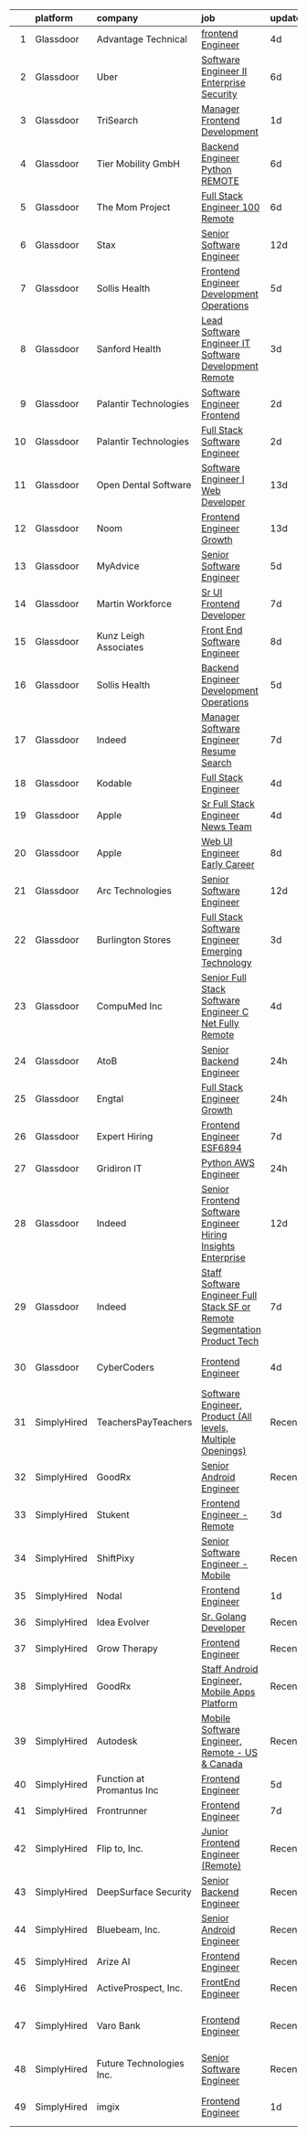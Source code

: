 

|    | platform    | company                   | job                                                                                                                                                                                                                                                                                                                                                                                                                                                                                                                                                                                                                                                                                                                                                                                                                                                                                                                                                                                                                                                                                                                                                                                                                                                                                                                                                                                        | update_time   | location                       |
|---:|:------------|:--------------------------|:-------------------------------------------------------------------------------------------------------------------------------------------------------------------------------------------------------------------------------------------------------------------------------------------------------------------------------------------------------------------------------------------------------------------------------------------------------------------------------------------------------------------------------------------------------------------------------------------------------------------------------------------------------------------------------------------------------------------------------------------------------------------------------------------------------------------------------------------------------------------------------------------------------------------------------------------------------------------------------------------------------------------------------------------------------------------------------------------------------------------------------------------------------------------------------------------------------------------------------------------------------------------------------------------------------------------------------------------------------------------------------------------|:--------------|:-------------------------------|
|  1 | Glassdoor   | Advantage Technical       | [frontend Engineer](https://www.glassdoor.com/partner/jobListing.htm?pos=130&ao=1110586&s=58&guid=000001816626dd2887f53740f6dd82af&src=GD_JOB_AD&t=SR&vt=w&ea=1&cs=1_625d5fd6&cb=1655276232334&jobListingId=1007932385403&cpc=47CFDC01B3F81FAC&jrtk=3-0-1g5j2dnaajfm5801-1g5j2dnaopkgu800-1c4608d4067b4da2--6NYlbfkN0CQRQ3eiV4YWjrRS1ho7HVQ9JO8v6Fb3eU0yDOJbdOiEguntuRlpE4-_N6DYLNj-GpVRlBnRdbEr1rylQOgmNWESmwGVUpaTgO1_xp-1jyA9Bon-7S_iNsbLapNemexPLedJXkB5WMBcDvy3fi9SJjJ6G2VwtjFqWu6YSSdLpu21jdwfpbbhronzl4dICYhctMoHDzEUzycK6Gp_8W3BDwAHPvphbi1tmDEMCvTt5tApXCFZ9OeMeFV_3_6e6akEZAV7zitOiN_gp_VNjmzfbQwyw4AFwlzFm5VvK_Dp4ovb1plTzUISpVe_6A3MnEZpg5oVhQ4NM-lYg4uIVntpidncZzSoKQ9h5hI-46EzwyalaQ3zMW5h20oukwGQ5dAL41Z7v5RPQwBrtH_3w1Wul40oyI1miXsrM3miyDXCHR4b1mruV1Ugrgo9kQ__vLfmJFgJ8lpe_k2D0KwzNzTWR0FhE8lNwhnBtzTz8G_vjk6z_KNQyphercNejq4xIqIvBClJRk6JGrtRVuMu6gpPBXWc0sG-DK5xXlXMUohnnXF_7zpUpoAg-bRgbp3EmXfB2g%3D)                                                                                                                                                                                                                                                                                                                                                                                                                                                                 | 4d            | Santa Ana, CA                  |
|  2 | Glassdoor   | Uber                      | [Software Engineer II  Enterprise Security ](https://www.glassdoor.com/partner/jobListing.htm?pos=124&ao=1110586&s=58&guid=000001816626dd2887f53740f6dd82af&src=GD_JOB_AD&t=SR&vt=w&cs=1_b6fcef6c&cb=1655276232332&jobListingId=1007927427527&cpc=D2F1DE17EE1F43B9&jrtk=3-0-1g5j2dnaajfm5801-1g5j2dnaopkgu800-4aed20779870a36c--6NYlbfkN0AVIi8UxprrPGU7QPohOxOOpynq0pcPnEidcD-eE3H2Sjj4_Pku15tMmP7NP-uADjrNFCexxcFvPXyA3pOuvH48UV_EG6VABEaVlc5SyCcwrsRqWe4B40E0cn4wNj-KOb-Pi-18VQ2sfjpHmwrHJ6UzxnU4pJ5csSeXJvtidGxiPFpmC9Or7Vh3kzzMOYkNtdYNktWF8wNpyW9LGkdfuO8Dq42Uxi7EYiwLeVOKnO3miQfm0yx-Ma4VlQTJv4KuWW1lfybrqa55o4YG1xDfrxDcPzH9yTATtaTGY9eC6LCwvCsH_BXVEZqVyi8UE_hiemf4ZGvDqDSO57aNio3X2byJ7ZbyZfOsodY2NUFft-Ea-4bbF9btC4GQrpFydqru2p5f6kZdc0c3cv7UFOMQQsL4fKx5aTinX3MF0XhkkbttGpbOd5qdFU2xGNSw0BAijBLzqQymIt4Se22KTABORbcnXuKyFoWOcFQKAZ1dgWaQ3jhUApexgztwaEZAI-F6V1aoty14UueOz-htECX7uo1fEddPUbDYYiCNu4khNImlcKcZi4gSD8K3JB4eIXoz5X81wMWuPIwjs5BXLUlkB5pNh-ZcCi2Hedka-c3oEJ8VyB_cZxbxcAnWp6wA5GFtH-cbu4FTRB068q0SU6qu-43G_OKwP2zPNyPX3BB6-rXdqu_bVZdgH_VRuYZa0Rp2wPzpDfUEDZXVmFemgqc30Hbb-H7tG85CGFPjnRirvvIuim0F0E2VGNQtfid1Y0Ea68geGsJHCQCqGTmy4UT4ORsFKwCqleXqmwBUhP2J9gtoomlmMDEv_V048ErvbjEs-hd8J-nLmeMr1Gu94z5ft8wM9qzizVSQ-2KPIiOBLGrEq9dK19_x-VQhqX1TMA9mCqebo9AvjRL_CXErRp4smAdS3QEzfbZhKpk1E-NFbFzSGbzZEqvFBT3iwQmkfUO-wzInaQs2-BGt0HqIvzuwjcvu)                           | 6d            | New York, NY                   |
|  3 | Glassdoor   | TriSearch                 | [Manager  Frontend Development](https://www.glassdoor.com/partner/jobListing.htm?pos=118&ao=1110586&s=58&guid=000001816626dd2887f53740f6dd82af&src=GD_JOB_AD&t=SR&vt=w&ea=1&cs=1_25350ab2&cb=1655276232332&jobListingId=1007936057299&cpc=44CD5376B8534B8F&jrtk=3-0-1g5j2dnaajfm5801-1g5j2dnaopkgu800-d93e7f1ffe5bffee--6NYlbfkN0DJ41dufiW9-_d3VmOZHcpuez4e0Bu4X9T9KlT8_BkKDTCpIQbqk84Vut8YIlTyJcPn37H-7VwqM5yIKkIDHQhKKOjIhPLawMAIi4aCTweRYaHBp9ZFs3irfb_cQH6dyxeBrIpsN7k2zlpOyV7e_uMFMfwobGm3R12ItfsaFW7llq9Wj-32TAEmM692mJ216T1o-EaWV8H3cQBhAMqAci0Hg_czRGbAUKuj6-6R3ORAnpfGLKMFeOVGWD89rYuvPzK76tPfIuaoW9_wk5G6WSlrKOxrj-ZPtwjO8U2pIxoUeH2lSYLGB6J_3DS80FuHL01YaNcuDkG1aU1RacWc5Igkn12wierF78C8oKjgOCxnfaR3tFKbtI1lAY9ypGfO7XEzUlpBYsbgmYdlzUWqDrBE8NRZO5tpbd7hojczydC1amziadQI4fmVBpf5jZ6Q7sE514b3Bk33YKBQkL5ucho97-F_aaSZj0O13UzyN0ffwgYFsCbwf7GHD3dKL0MXLDsDge4oKacU1Q%3D%3D)                                                                                                                                                                                                                                                                                                                                                                                                                                                                                                       | 1d            | Boston, MA                     |
|  4 | Glassdoor   | Tier Mobility GmbH        | [Backend Engineer  Python    REMOTE ](https://www.glassdoor.com/partner/jobListing.htm?pos=117&ao=1110586&s=58&guid=000001816626dd2887f53740f6dd82af&src=GD_JOB_AD&t=SR&vt=w&cs=1_532b2ae5&cb=1655276232330&jobListingId=1007925659473&cpc=8795CF9063CD573D&jrtk=3-0-1g5j2dnaajfm5801-1g5j2dnaopkgu800-65c3a6c52570333a--6NYlbfkN0B_tOCTaLK7pkSv4KMSH0_Ee1gDJXJCRwxGY1FT9VtS2Wh_1GheLFkjGLq78LwEcGNO0zeaGKSXLZNfWNCzjtOyvF6Q5aHkBrb5SHG-4v5XQwQwdpO-g3mBkMh-m-mERAJbVNbdCF6XglGDXNBxxeTvwSh4K87B6R6_bPEGdDUXoT5j5HH0s6lII6uoa-W6ErqnxDrjimGAa7IGjekH9VEmXlKVtd6I2kxdri9fLAwVu73ZuYRXLjNsXfr1nzvrc8FTz41kb_cXQuJIi6cddJzoWlTIo35oLWyg0sSEyB_3qO7CiVX8-846Q8UNAJ20Ovok1kRUl9EmOFPEYbFlefbGzasJKK9JCTgqVBEM10TusrPNsBMpiiU3cwLcOUnaN9M2OOU0AL_8BiVRWTSCFeYSl8Y21X20dA4eL03c_XebLfEk3b_mnY7gU8zakcM68VbRFSw9vS_ABdNRakj75VZzYzgwgVTQCuqBJDZGme8Azg%3D%3D)                                                                                                                                                                                                                                                                                                                                                                                                                                                                                                                                      | 6d            | Remote                         |
|  5 | Glassdoor   | The Mom Project           | [Full Stack Engineer  100  Remote ](https://www.glassdoor.com/partner/jobListing.htm?pos=129&ao=1110586&s=58&guid=000001816626dd2887f53740f6dd82af&src=GD_JOB_AD&t=SR&vt=w&cs=1_922d01de&cb=1655276232333&jobListingId=1007926574542&cpc=32EE424DE2B657EB&jrtk=3-0-1g5j2dnaajfm5801-1g5j2dnaopkgu800-0eedc47b5d8e459f--6NYlbfkN0BDp_epf89aHDQhKpPegNJQ_ldQpEFZQsM9OcONMGxWx6pU56EKHF58QjVdAUvn2gVSZ3J5OnRAfhezFfkEcXimapI_2MM5odiVORnmYH9NdH0VKIACK0uNa8YIzBsxA2PRaFBkrUk27LWFY7YlvhjKx-kcKizDm0vcZG68BGAo5pcGqWGbiFOUisRlGAL13CMXxPBoTHlOWTCqXa8scUN4emXcwl1J0Vc1xH1ko0fD005c2v71fecctZRXWD-W0kpQjR_jaLhYvsS_isNI1J6eGMuhvU1y0Zj2lU0miJ_PGOnPGO_EggqbLcltrPLOunIND_mmek4x1QIyjqmSqq3o7iBQuTEy6jWg6xrkiy9s4_ZEhsbImW98e0DRumzcmsonxT__JLj98pQcQTrOeFjKmN3wjKH6xxpVhgRzkMPiYSoJgQQzquuTDV5QgvT-ghUWdMzXUt2D8CBdPE2byZpoueGCiA4WCSp8ALFqOKtWH1f0otFHdqXZe47J-dMNjOuZp4FDa6i8_l1s3__yElbZtTpmnay0hwc7tfVXzYPuTl8WglTgLwawFLIPS3tDniQZqGaJFL4dOg%3D%3D)                                                                                                                                                                                                                                                                                                                                                                                                                                        | 6d            | Remote                         |
|  6 | Glassdoor   | Stax                      | [Senior Software Engineer](https://www.glassdoor.com/partner/jobListing.htm?pos=104&ao=1110586&s=58&guid=000001816626dd2887f53740f6dd82af&src=GD_JOB_AD&t=SR&vt=w&ea=1&cs=1_98ebed6a&cb=1655276232328&jobListingId=1007913595331&cpc=3F31A6B851F28AB5&jrtk=3-0-1g5j2dnaajfm5801-1g5j2dnaopkgu800-fdff5e42545d7dec--6NYlbfkN0ALcuIyRlzerC78lWIaw8kUTRQHvNlW6IuMHNZWRyhpwa5m8O2bMep8hV6AUE2uXVmtZTVH7wKCTvgMM1o4Q56HSR4EyhpVJe4mnibl7hTiH-Xlxd_UDx9ZnvcUclLLPMZAVg9IMWMNmSjaRn-2FBtf4HyLD80fEpkITStqMHmqTVxWdgqK35aP1maMe6Plmvk7oXwmAU4h_xfmHAgk0UzA7U2fFWwEgovdCUyZLVDsIKBaDsctuiLn8aYkoIBl_pcn46B_NYhC-pGTMwMGPYjrukmmKv7-PoCH_J0SFELfvRLH2LHObdnLVVHRR_tTsNv1Wlt5re__LJUNgqy_ccEZU0AXixZ4nEesmcPAxfT43WmCEmiCdYhmGfhvJwVu0ta43lT9CnMVdz1v08n894owcE92sUQDGdu_Y9QT16e_r-x2OJN9cJxEbSSEIB4y1NCRWUTnjQ_X-Ro2nCrJS8ggg8kL_rQQWY9waZueWJiedw%3D%3D)                                                                                                                                                                                                                                                                                                                                                                                                                                                                                                                                            | 12d           | Remote                         |
|  7 | Glassdoor   | Sollis Health             | [Frontend Engineer   Development   Operations](https://www.glassdoor.com/partner/jobListing.htm?pos=102&ao=1110586&s=58&guid=000001816626dd2887f53740f6dd82af&src=GD_JOB_AD&t=SR&vt=w&ea=1&cs=1_ad6039f8&cb=1655276232328&jobListingId=1007929709162&cpc=751E07EB93E4E93C&jrtk=3-0-1g5j2dnaajfm5801-1g5j2dnaopkgu800-612657cf7cfc80ec--6NYlbfkN0AskZT7SB6kLzP2TNIiysP2VthSGSlW3Ss6H3zkxWAVpFEOZOG6ZkM7mIbwqoBkcUkCkWuuS8xTNGIjTgZ7A2lDVq3zkkY6hCiX5k3JsgTXzY3w-ebWtGemUuz2PLg0laOo5h-Yz7qvIT6Bi0iVQCUwXdh9RrD588-r0_cpCNtBR2Sk3YP_5xajTo7jM0xbCVND7PAieYm62m5FVE1vuQSq_d5QBb902ViyzZGru-adEbvncN5mhv0fBQlickBt1C276f8ROlrO_uPriaLEEw7BE4JSVAHrUvC2i9EG6fiR_Fj_3giS9s1r_rnidtg0sxFCEbdIgWcvuQIozsYzdE7glpZ40ZpLGNpgHHJOrakWTSubMaRe3HShmfvBDejeJU3tbGQqyX0kWmjQJ7BylMKoSfWL1aoHY-OgLvP_sf6JF3xby9B6KiOhpdD_981a2m_hE-EC13xCKU-ms8mwen1i)                                                                                                                                                                                                                                                                                                                                                                                                                                                                                                                                                    | 5d            | New York, NY                   |
|  8 | Glassdoor   | Sanford Health            | [Lead Software Engineer   IT Software Development   Remote](https://www.glassdoor.com/partner/jobListing.htm?pos=127&ao=1110586&s=58&guid=000001816626dd2887f53740f6dd82af&src=GD_JOB_AD&t=SR&vt=w&ea=1&cs=1_b7912b72&cb=1655276232333&jobListingId=1007933296932&cpc=451933188B21919D&jrtk=3-0-1g5j2dnaajfm5801-1g5j2dnaopkgu800-0e5a670bd8c913a6--6NYlbfkN0D90wLfmq4miTnYHomKJYmC8TDCq8x_t-t8ZMLS-lqg8oomnoswXtCS2I_XTZ0BoIdqR26hy4IGgrO4Pbjc-qXCEh5M7r3CMxXO6YxgRrKspATzq3JyTdR64-Nqpx_EG3AZe2gJuPCSk3qbAq_mPecxaMGiRtEWfybzDrNOpnrxvqjqRok2VQ8vW6EVsudsY_R1zUZHM0FoPijKYU8G6Dg0ZIoPdclsdfU_htAniNZ_5XUbeCL9oi9umWtpDMmHMlT4vBny9JWc6Gly1VcjS6-yMsxbOX_tQmTtX14KF1PsWqRUdSdwXirwlIgGFGqy5DooYimZ6r7u7CKEUDdZb4cXftEQ44A8Fm3vBclfAim_QGkoRoRFNLb7cLU3aKhrQnrSckpgwTRzHxw3FU6nxTHE9f2CRltjjSlcSfpwNcGstV7qYEjPtoxnUr3nU9pTyjHWfkjyKOi4EaPVvPU_1WntlquLhHQRlegcHufTvuWjjdDwEZ6Q809wNZskYMjbOFM1r21Aculcgb3JHosSkRNJbaLm7WZt3veArPiv5I4iWg%3D%3D)                                                                                                                                                                                                                                                                                                                                                                                                                                           | 3d            | Sioux Falls, SD                |
|  9 | Glassdoor   | Palantir Technologies     | [Software Engineer  Frontend](https://www.glassdoor.com/partner/jobListing.htm?pos=113&ao=1110586&s=58&guid=000001816626dd2887f53740f6dd82af&src=GD_JOB_AD&t=SR&vt=w&cs=1_c9bf4c23&cb=1655276232329&jobListingId=1007934686973&cpc=7F6F94E2229B3AB5&jrtk=3-0-1g5j2dnaajfm5801-1g5j2dnaopkgu800-de0f4e71f8f0f1b2--6NYlbfkN0Brd2bbJv--kwJLf5E6dthOUocw0FyT9949Kzz66cUevmgVuLUFWYj_raqBL5h1rfajm9e5xrQ56A0sid-wM986QpRNZkHD-hxYoVcAEQlKvrtSZ_kQMZvHt-wKPKif39Pv4dTtUf1LFOyXahUylGTsZGZ-VU-IjGd7OrSf07M2Gxi4q2tOg3YS619mhjMnKSdfaeqTAPAj2IMHzoqH3SuwfDU_RjdpcZr1bzVcWHJBD3emjFUuGdYzQINR9VduY9IN3FPI-19T888qAHfSHaumot_5e_q_hpzbiMmq7fXROt8_XpT0N7HuQo2UOpH9cWXyseGGFEdrO_s0Hj2VUbi6P4_LTPQ8Y-iCriX_FBU5fbnULDzrbKV2Fr2VQHgt_c_IyA-FbB9WuK5IDnQh1w1pwgEOc71yZOKSG6iieJmKKN_2nEsjhkq2)                                                                                                                                                                                                                                                                                                                                                                                                                                                                                                                                                                                                          | 2d            | Washington, DC                 |
| 10 | Glassdoor   | Palantir Technologies     | [Full Stack Software Engineer](https://www.glassdoor.com/partner/jobListing.htm?pos=119&ao=1110586&s=58&guid=000001816626dd2887f53740f6dd82af&src=GD_JOB_AD&t=SR&vt=w&cs=1_35a045e8&cb=1655276232331&jobListingId=1007934686971&cpc=56C4EA4A1A191A49&jrtk=3-0-1g5j2dnaajfm5801-1g5j2dnaopkgu800-c92b50510cb73bc3--6NYlbfkN0Brd2bbJv--kwJLf5E6dthOUocw0FyT9949Kzz66cUevmgVuLUFWYj_raqBL5h1rfajm9e5xrQ56DQZ_AT1Tz78CNtSVOoWZRHBP-krDVwd0UlGMaYT_G9C8gI8aAUMTR_yIODe6GIH3yinBpE6YGuVliMrjCAdmA6GREIxsv_0WA9M4g67vJsGAqs-aqdo0WERTYnQfw1Twm1anoWZotekIaW1NfuWQdpjAKJsSyByJtf843ojza04_rqZJ5tXYKJX8cB809TYD1gesmaLuq32De0rrTUcegLeYQtrlWUsee2HEZ_oNGp2HjYbMj4ahrgQWIKT6G4bcNH3JttwwE3G4_ijw61e3BagTxgah0lei9m0cwlcmIpBJaefuzfS1sBwOQmGGUxEi7YYmyDjQQevHkdmERrPhuri6X27zFoELY8NE69_mUZo)                                                                                                                                                                                                                                                                                                                                                                                                                                                                                                                                                                                                         | 2d            | Denver, CO                     |
| 11 | Glassdoor   | Open Dental Software      | [Software Engineer I  Web Developer ](https://www.glassdoor.com/partner/jobListing.htm?pos=111&ao=1110586&s=58&guid=000001816626dd2887f53740f6dd82af&src=GD_JOB_AD&t=SR&vt=w&ea=1&cs=1_b0825846&cb=1655276232330&jobListingId=1007910261628&cpc=BA15C3E50D27FFE8&jrtk=3-0-1g5j2dnaajfm5801-1g5j2dnaopkgu800-3046ef358605a70d--6NYlbfkN0AKPWZsiSsGVsCbCuz671PqLeCoc4zvkJCuGTk5psuLhbXQg7Ab3wQSXKtb550zzmgEhYvg6VpgsnDDp4ArxACBJSC6qIJmB2VJKHffYwefpDfkP0m-70mLLPj9mrJ64nSV3_vKK5eTK5uySR6I_9A5mlbyZ4PQ6rk1jvGrPZlC7AJ8hBzQZSey1mEC2OL3Svz5vA4YZVC_xzRFqNxEmf6t_eTqJiV0JPvXA_hnrkIeLVD6vgB_cAK6_wmexGsttQohaPyTSMNCKdxChplGqZUPB6yyGIlxB4LEZQsjWmEBlzwS9nLiDQ7RgEl0P6PrLz2YPcLGLa4V5sfgtCXsFTZXR5vF9DcR9qAQhWKSNF5ZJxc09JjciwEhBD9zQWPNgL_ReQSXZYpGkjx6DoyNmf6v6-A5S9G7QbAuwt8JS3B29VCUUkKH_5I2iAP2u0aLqahYWkAyXsbCMTtiX6GE7Q-GBWap-Wj_fDYxmMssONd9qHf8qG6xiaDrC71E9fpU-qo30HrVPs0zao1zP_Ypi9S8Y10gzJ4rH5ITROJAA72Z7g%3D%3D)                                                                                                                                                                                                                                                                                                                                                                                                                                                                 | 13d           | Salem, OR                      |
| 12 | Glassdoor   | Noom                      | [Frontend Engineer  Growth](https://www.glassdoor.com/partner/jobListing.htm?pos=110&ao=1110586&s=58&guid=000001816626dd2887f53740f6dd82af&src=GD_JOB_AD&t=SR&vt=w&cs=1_b548775a&cb=1655276232329&jobListingId=1007910128941&cpc=26740BCDE5E48596&jrtk=3-0-1g5j2dnaajfm5801-1g5j2dnaopkgu800-69a67ca697010a4a--6NYlbfkN0AjMFp_ezpzrHLr4sq-SQAEo_r3J9ONvXwdD9Yq9WI6NcwPtXUXnbVJqOWqEdib6aCtGmnFVacY0MrZNxmFwRUru4m80FTLsTddlTJk2Svs1Bh8NMr04BZnl7TTvdpxLAQTqlQmwjXNg5PZcecoHhjZfsy0-yrEcNJPgvw7Gp-V7J7k8L4eUIzRLweVmR18GoZlOhqTPOxpIskDQkeob1bfMDi59fpMxmXXlCSVKZFm9Fmx8LNlQXYNjj554WGzyYB4eNhqfI22CYUfKLULXoSzNlZ-1ttsZ6MkbFLXb74CpvVHLDrXA1rFrugTx-ewa-I3Vv8d-hwOjJySZk70LIdN25689r6SVd-zvuhL8q_APaV3tQWmgoO3jFZ93hf2_GxNWNNgKjr-KQNSRfEA_RNoyMlk4e2KATqd2Ryia7q20nrIh24lFfSiC89PcFoIvmOI_PbX-VtJEyW3S2JG6t-WLSeWpfJHHBtlSCC9osiMeYT2k7ffsY2_KAe5SHbhB4njsg5jJg40osKSKgo8GOe7kizglslJd75eX9uLKFEdAf4QvoHV9OdNH7PmM03uDZDDXubHxg3mgPTbkuGjYnqQlXx8O8S8w_jFqKxzMyP6x4HimF4WJ07qf2i3bTpy0J_gqXGO2mCpZPr_lilsD-RP4-tilqGwO2un23xNjAvtqvX8BLe1itYEd-LzGfSQvkBeUixqT_ogos6VqfauzoYLVZ9oMKvpZwoKesLsDGSeGhm84sMRVDy4GJDr7-j0YSeY1GyfxmPLN040ToFFr4OUNJ1AF32D2iU2TBF1mHEFnQjRVC1qTtTwcS5gdjjFHMZvfYSNAGDBsjqf6tGWPTI9iAbJqGgwLolT-NJKrzHSRjNvoFqAfYVBven35R8wh9Cjlvk3graWyQ%3D%3D)                                                                                                                | 13d           | Remote                         |
| 13 | Glassdoor   | MyAdvice                  | [Senior Software Engineer](https://www.glassdoor.com/partner/jobListing.htm?pos=103&ao=1110586&s=58&guid=000001816626dd2887f53740f6dd82af&src=GD_JOB_AD&t=SR&vt=w&cs=1_77e5824a&cb=1655276232327&jobListingId=1007930544496&cpc=8E078B77C4668316&jrtk=3-0-1g5j2dnaajfm5801-1g5j2dnaopkgu800-4ab342d53e745904--6NYlbfkN0CCbOqLFAkE17MDkfB5QkeK_R8bo7qf9dndHNr_grrY-FaXAyxrjkRYlskPYvUo0nh1RlfzUaqxvuCMumqp2oqj6NsgjGtkpMjub4FUVoFpJciNMCfeJtLgmztq6wq6TNK1yTrzb9_GeX6dJa7nSnih9VijsCCRM0pBfYv7foGbYOj-uXLDHmks5BhLbu4Jr9oLgsA3yDupqLJ-umb-mHBdaDPIcI0Hg-bzceGGm9oAM6lBvScFTDVue83Jgq8zH0R4Ppd6OwBArySsy8XS7JRZ8nmXP1VDnct4-yLhlrNiCmIFwNZ97l30EnhXYBEwxrKTOz8lvoRDvvFv2qHuhu0jagSFYzhs-2VSt5sxVNkma6sPRONrnSSEwKVT8O6aLQ2qX-HabnjgPiRkspzonB0VcUTjbOQhZcw0PaxUyTlK_wik_8EAR998g170DzvBpzM%3D)                                                                                                                                                                                                                                                                                                                                                                                                                                                                                                                                                                                               | 5d            | Lehi, UT                       |
| 14 | Glassdoor   | Martin Workforce          | [Sr  UI  Frontend Developer](https://www.glassdoor.com/partner/jobListing.htm?pos=112&ao=1110586&s=58&guid=000001816626dd2887f53740f6dd82af&src=GD_JOB_AD&t=SR&vt=w&ea=1&cs=1_2b9ca8b0&cb=1655276232330&jobListingId=1007924178215&cpc=786328B4A40DC555&jrtk=3-0-1g5j2dnaajfm5801-1g5j2dnaopkgu800-52d0e025fd71f8fa--6NYlbfkN0BAnXLjUwbR7LBHhCcBSn_NgtH3YW4eF8cFpakyIhC5-Xqkka0fZ4k23toJXCoLKcl8qezvvOt6l9i99Pof7x6ngYcE48DAvNGy0ZQsDEsgF6a8pCc2JVv8EwQp74UnDAtmsXTO2trqCTklgaG3jB4d8rsbs14O5OV3r_a0SndBhT0I0CRqaVSfQ85wWkT4wn8db_L-UCJwJQ8k1bLwEaTPxCVMBmailFPQNfdXtfMq-FENviq-WcE7fahvk6FqLlD7_-4jRLNOxdGPNa68oVz9KplD_DC7gfHVT1-BolaRjLVw1IJrgl-IRru4NC-leTpQWCVvATRIj15z29Ca0QY951FRAdkIkoMrk7f73BakatJb8pmxiVnTw3dNmIBezhzrAdORyROKPsYzdZ1TcLrMaCyKi_4-x9xNZRh5l-W0NL20bllgXQ1M3OWG53voCcM-t01mPYTJqCZPB-Ke4ITYYTzKSTRBlMXqax3kaDi1IiatIULO1PBOYvGleNrx0eEEqOyeMMaKNA%3D%3D)                                                                                                                                                                                                                                                                                                                                                                                                                                                                                                          | 7d            | Columbia, SC                   |
| 15 | Glassdoor   | Kunz  Leigh   Associates  | [Front End Software Engineer](https://www.glassdoor.com/partner/jobListing.htm?pos=114&ao=1110586&s=58&guid=000001816626dd2887f53740f6dd82af&src=GD_JOB_AD&t=SR&vt=w&ea=1&cs=1_55267686&cb=1655276232330&jobListingId=1007921014497&cpc=334ABAF5D42DC775&jrtk=3-0-1g5j2dnaajfm5801-1g5j2dnaopkgu800-c19d9ebccc4ef3a9--6NYlbfkN0CG0MOFnlYlPQ1Ern0f6lCNr2JCUFSORbPgdH34SplLN7hoBEtp_0PRK-IYXHBkYDzl-DaRLyzOG_Dcx-2NP1fCwXA70OatxoIGr37daSx1IyH8KM-IJ1Tc9qE9-UOtxAFamSA--GwEzXE-boS78acIxUwQg0t0owvCTC8yoxnb244s1CP_3GWOO6AlmG2u3ImdhoaXftD_hrDidHQOseYjJqcfCQBzc1SLZjuhOE55Sw8oGL05BjiiU5IK4BaTrhEVbCtni9otQn92SLo7Wg7RDIuePM8cg9rntXzxCuXN8HABygC7VqkFEpRh5ROllIkE7n0Ebo0zUsfcyCNy6VKD7VhO3sbOildnvuVFuW_yu-6SfWZCZKEIlIeH_zRJL96RVR3AUXF0EDwJQI_Dow1QF9qtzhfZVIVYQcjTzLqy1MBqhqg4bU00-GujPZe8DPoEddclPeCDtF5PPC9BqfAxMgfB7m1NTZeq0cpu7GX6BRVt_4rGQnVKZapj_DAfEW8%3D)                                                                                                                                                                                                                                                                                                                                                                                                                                                                                                                       | 8d            | Remote                         |
| 16 | Glassdoor   | Sollis Health             | [Backend Engineer   Development   Operations](https://www.glassdoor.com/partner/jobListing.htm?pos=101&ao=1110586&s=58&guid=000001816626dd2887f53740f6dd82af&src=GD_JOB_AD&t=SR&vt=w&ea=1&cs=1_b1ff4c55&cb=1655276232328&jobListingId=1007929729447&cpc=693DC2A5C2508A76&jrtk=3-0-1g5j2dnaajfm5801-1g5j2dnaopkgu800-e42987b7fdc2628d--6NYlbfkN0AskZT7SB6kLzP2TNIiysP2VthSGSlW3Ss6H3zkxWAVpFEOZOG6ZkM7mIbwqoBkcUkCkWuuS8xTNLC8swu__5Qu3iGYYt-laxDdZB6YbEz6wJdQqiqAmIomSrMHHFvBQK7vu0YiweKhEnFGWwZP-mgxyLrga-MIet13nekaCrmylVCbc7kJcW5QF2hPefjkyVc8d2wsyTc9lmaiaj84F45yrr8p2FW8VGJOPfyZA4OykMoMtdu_BR3kM1sCDaDZFg6OxVoecdyJrHZz3ixnJldM8ftsRi2wPkYoE-fGo2g_CuFVzVDhe8ypKixWbzfR0AyayVNYw5_TzEm2YN_odRU1pslSDNqHxSknGcKgoJpxA8vhSpTqA4ZD52qsb_gUbjSu4wvyR7lql-Qjme9nfe2VAM-jBAcZJB4S0KNePkASJBjY3P4QdhrL94F1GS-Gz0ZeFRwqDtJNJDV1UWDQ1grG)                                                                                                                                                                                                                                                                                                                                                                                                                                                                                                                                                     | 5d            | New York, NY                   |
| 17 | Glassdoor   | Indeed                    | [Manager  Software Engineer   Resume Search](https://www.glassdoor.com/partner/jobListing.htm?pos=107&ao=1110586&s=58&guid=000001816626dd2887f53740f6dd82af&src=GD_JOB_AD&t=SR&vt=w&cs=1_bfa4e1f9&cb=1655276232328&jobListingId=1007923479334&cpc=40021B6B9FB64F38&jrtk=3-0-1g5j2dnaajfm5801-1g5j2dnaopkgu800-afcf8bb75550fee2--6NYlbfkN0DLTWrtYgwrImipCgomvD_emr2HhukORmoX-96bj-luCtBGkzIqf6zSXak8EOZ1r0LUKTJxlO1TVqJJuKiK7oT2AsSD-8tkfAVJ-018SbDpNO_IFtjUT_f0oHm-pJKx8ql7-WH7iA77D4IkIUAs5-xC7cKZYlccMAE_ZZ4cnhHdgKtxw5FIi0zTpQMg_SIcwAAkvB2AZmy4rOUaX_-HeU7yjayYTIXMjU3dCrtB0goJnyYmxpguJ4pn0PQJ_3CN8216JWSbfs_OHYKkyl3gJiJ85EBxsozqqQxh4sljoNsjx_pG1nGicGt7mcWzy5JBgZsCbF6PTm0otcPTxZyQACFTwgPJNtJXKAFrbhMIqh1w1kjQ3sVDE7J81CDNxjV-FcsVRD-Lzigs5SaJt1CZ1ne8PeP7ygoXU_c-XN-KQPZD_r8f-Q-G9UmIqs14dQB6v3cOobo9SsWxk5DSNmBFgdwXfbx24E7Df6r4-fBblJO0pA%3D%3D)                                                                                                                                                                                                                                                                                                                                                                                                                                                                                                                               | 7d            | Austin, TX                     |
| 18 | Glassdoor   | Kodable                   | [Full Stack Engineer](https://www.glassdoor.com/partner/jobListing.htm?pos=106&ao=1110586&s=58&guid=000001816626dd2887f53740f6dd82af&src=GD_JOB_AD&t=SR&vt=w&ea=1&cs=1_23c819e8&cb=1655276232328&jobListingId=1007932199471&cpc=F17331D9BECC482A&jrtk=3-0-1g5j2dnaajfm5801-1g5j2dnaopkgu800-5cf91c4d3d57b019--6NYlbfkN0AUFYWlbAZL5Z-68LUHQkYhgEw6wKDxt11EyxD3nIEVZ7HEOpp8uEdv2VyYJItIsHCJGl-5y5jJyfd8E0cb2SxQXdTmTzOCq9zteEmKDq28WJK5CsGoyNpNc47pWRwKGROilKKKmKMHcd2MczyDgidmbpYw6hdMgAxhgHnB7ulZWrCqewPrA2jV8vRg3Ryuq8-xgGEzCOO2ryl0WWV2PuLCBfGjef8PtN-UeEZ4ipu9RFnmzVtAcNXesF8z_TJosEerykVZK3YJh91XaK5s1-XPFyrhJOVdHt9anJzeEyZJyLIv2qZA7HIrmOflHv-iVoFj7eHhpB6DXw1NWjfq2KjzbpzequCWjRC_p0HIzmAyOPCmI0qTLESX0JNzwZCGZaaubhK0AII7r6f5RicPFuT0WHbhTGPXzYqMKdsM-nldGx9GnRM9VA02gX9CISce-i92A0WTwExkBD-2kTmDubfIud05925sSq0IlqkdkWWRRnafo803dVIVBW7mJwZZpOs%3D)                                                                                                                                                                                                                                                                                                                                                                                                                                                                                                                               | 4d            | Remote                         |
| 19 | Glassdoor   | Apple                     | [Sr  Full Stack Engineer  News Team](https://www.glassdoor.com/partner/jobListing.htm?pos=121&ao=1110586&s=58&guid=000001816626dd2887f53740f6dd82af&src=GD_JOB_AD&t=SR&vt=w&cs=1_d833443b&cb=1655276232332&jobListingId=1007931319808&cpc=654405A9B1E0A9F5&jrtk=3-0-1g5j2dnaajfm5801-1g5j2dnaopkgu800-2e364128e82a617b--6NYlbfkN0BvKrLyj5gPmtZO9T8euul8TCxuuKNOtzRJOomxnwSEodTz2Bc-sPZlFpP0h5lDivrH0DianmcYpB58NuzreA7iHS-ncmL0WZG7nVMlsI08gTfHtG3cdvSc4_ub1iXZWcvH8ptNXnx886n50Fcp-cFUHeNXl_sSGVcWkUeDpZlbqWUk3RFkDB7X-23uFkWUcBTnf-2OIL3Bru_mbbfYLjq8ImrgPEjWqFsLJ7VVGJL7QyBJDUNd47MjqAZNmAg24y3IdpWmInUcgSGG-XRTCx-LnronhiPu1t92qo5o-JWXxjxLEWbt564Q6zLzSE-rD4rwhDHsUgRoonfnd5pw07P7pGpKQRO3RWGUJXZ433exA-lpFvSw5ibIF2GKuIJqOPUoWWIQCD0UIhIAM-qFUfryhTothZKAK_7VtMGLC4y7PdqmRYRJ2DrcW9C45JWKaH_jvpQ3kSUpjoc2VaoHnr_70qcYKfYEyT75OGwu0MZaYE4R7vIwS50dNC-pwdUB5HrpmCScIhQyp4rcubqG10YbZ6gU7ksiL4Osi_5h2FeEeghHA8BLWyklsSQ1WkI1go6rcF13bHrXTNW_b_J493SJdyyBPgdgvKYsALhww_suDGM5OTgyg6bVhmgTCTy5EuKvGfxQFgluhrtCZLPKo4mn3NncZwOKL6ihDsdPv7aO_yw6XB2kyFndTakd9ACjD5QLlsPo2ryR_LYQCHVO2RBdjeF0YAsJoDL949stpf8hA960Tp85CZ-vS5wfoWDy-iScyBrpE-voiHBxKnyCSfHVmruqIzcXfCgi4MzGr6Y71l6H7sKCG1j_YW7_GnFufcSs4eupao-0Nx8umnv8HR7AgYvMGTMdBUA_3SbkDstH09-KRWe0HZIqEY2YPGaPgrROr29bfGPaPQQs8YWU_ImJ4jJpVfMXp7frZm48oqQBBqSiaanF3cd9yqIshzOzmGnoz9wTXC_hxlaC8ZP0dtyx)                                   | 4d            | New York, NY                   |
| 20 | Glassdoor   | Apple                     | [Web UI Engineer  Early Career ](https://www.glassdoor.com/partner/jobListing.htm?pos=120&ao=1110586&s=58&guid=000001816626dd2887f53740f6dd82af&src=GD_JOB_AD&t=SR&vt=w&cs=1_4c30db2e&cb=1655276232332&jobListingId=1007920183698&cpc=AC285F3A3ECA6BB0&jrtk=3-0-1g5j2dnaajfm5801-1g5j2dnaopkgu800-84b34aa49abac586--6NYlbfkN0BvKrLyj5gPmtZO9T8euul8TCxuuKNOtzRJOomxnwSEodTz2Bc-sPZlADHp0xxmf8VEua5gx5degNjhGWHjsXjMZLc8jelF-jjcxDjKAs2veg3r3u9lY1zdCfM0m1DtvvFOpZLNt5WW1rssifDdYkG0Iiw_QofCUWGPV-dUpfYIdynse5FtUe4POTR6FHsN97jj2FRigw3yUzFpwCcfLUGzkhdN03Yepggsd3FBRh2c-Zma7wpNKJ7TwS9uW9agNwHiz7ao28RP_YYLKtElOlp6NpIiuiX7K0GHdJwlDvN_LllUaAAO4-TkmEQEy2pX_Xv1QY4r24LzUaTOKASqaUUyBR2jMOz8CfKruY72npG_qYIUyTvmNYROnpGUxB02imFEaN1v4z80GaRXU8BVQVg4LhP_-1b1wQqJEu1ck96yKcGIlw9c-SSWbYj7l-g8qtjf-I67CQ-HFKO8-2hTzvzEDs3iFJfay7UWObJHLRaJ8QwrhPF7RHV-ayAGNRm9aqrorizzaE5guOM6dmzMm0N7PUZ5h4l4Nhf-divXsEkHNTEFGgWJPTbi6UJwoVDvxaCfv2nBxQkUia3tDNrKb7w-bjD0u00uJ2N-qa739n4XguXRkmyZhfH2cUkTTcSAGM2AVjhl36b9dFDQrbo6l7I_9NHb3PUG-u4PSaqi45t2l13FncGcsVFB9mgfN2Ujs9t6M4vQBNLaSvSZV42FxDu5WUhJ2xyu4Dxizz8xb5wLmJ4h2qihljQtEZ-YMBMAnIi7Wrfn2ElMPjzmeauvakFFgezXXyvbbINbIBBKvY5hmti-GwA9p2DAqhlEnHyb6-jPKzM9tWf8bvdpdWJ1LACU6V9hgxjs9A5dZzajSUpSg_TLCuFHSIsBBjK3FdptcEPIQoG5EutOShHl49hg2HZjskgOqwx0aemwrhOpfpCIhhbgJla0KyuBUptAa2x7On-05m6V-EJaVA%3D%3D)                                           | 8d            | Austin, TX                     |
| 21 | Glassdoor   | Arc Technologies          | [Senior Software Engineer](https://www.glassdoor.com/partner/jobListing.htm?pos=109&ao=1110586&s=58&guid=000001816626dd2887f53740f6dd82af&src=GD_JOB_AD&t=SR&vt=w&ea=1&cs=1_86c8400f&cb=1655276232329&jobListingId=1007913229789&cpc=E04C949A9101C6A2&jrtk=3-0-1g5j2dnaajfm5801-1g5j2dnaopkgu800-50d14b18835d4ede--6NYlbfkN0A67EbyqQZ2m7633xFuWhEzGHB4JWu7JYf7ZqKJexKnq5hPIj1Oka7zf-adMG80bIZZxahOKYoMEoYSq0PDDSuHg4lhhTuqHvqcS4NTcWtnZ_PlRjT1H1ACxBs4p5ZFluJuP9iS5Z3uHxO07ostjYhE6tOF1UYyWCoaCjuFDo5XD9aLMG0Np5v2tzbQIWXWwmYabdL-0xJ-UbWXbOb-e0e-j4W7dcvuxQhGYIJGMiePMu1XcXHjkH-C4LVO9sw1Fz-oBnc9o7ZoXmSUXTh0rE8n-UUEfuwgqquJwka_KEH5fl_cGiwbOk16uFrL-kNVnunQZTP3w2FsN0vuGmCFOx_hZLHDUv9zE2PDNUmKa9yYdw1VoBaXTIq6KQCuAoECOVRZ0gcgbuws_envxSOyiPb3KEZSn9Uur0eSsX2sRwiLmGkNOdrg66COe4ubtn_zghjzGS2SDumZP6KEaIDze-grBWMqkgTV00vc86w6WQIH4M-2OtyD9F1OBgliNbJCJPLFeDHcAtNsOw%3D%3D)                                                                                                                                                                                                                                                                                                                                                                                                                                                                                                            | 12d           | Remote                         |
| 22 | Glassdoor   | Burlington Stores         | [Full Stack Software Engineer   Emerging Technology](https://www.glassdoor.com/partner/jobListing.htm?pos=125&ao=1110586&s=58&guid=000001816626dd2887f53740f6dd82af&src=GD_JOB_AD&t=SR&vt=w&cs=1_a7432b23&cb=1655276232333&jobListingId=1007933272646&cpc=9DC6E4D8324653EE&jrtk=3-0-1g5j2dnaajfm5801-1g5j2dnaopkgu800-333e0170ff681ea6--6NYlbfkN0CJm4vJz7SDlL3lGccjaB2wU5huGLb-8XfJ0aGDrrd1pLCOqb549jq243ZUgAo42dmTPHbOzpuNwYzQb96TL75f0Qpkku4oUmQqFLGfuDAilnZYvsJflLmCbJOMAZRp6cwuVS44Q0MTSCX1XhxsDnF_YWeZf_jUbjfsfdzp9tLf7Oq56X4G9L6s5JEBlztcJmFdW2CbUeA6nfnenGmMTF7clXokRNdfAuxeYHPCjD1RMGZbJ6eh8t7Qn2itslQsjIMiJZwO_7Z9JZuPjmj8IEAYPmCfK1AFKsyAou7BbhjPpxFgOmouA8CKM6osbRfD4wChEuHc18kK13FOUxy6vR1O9amS__a2rSoUw-H1GAjrdCPjJ7Kczi0pTCIGeaR2P9wffopJkkSI76WR3-Wm6x0XMwd4c74uX67EukXXtexHF_xyeY08fVhuqc50_7vTtjss2IXbMUyHgVWEMSxtgNIUN8Ri4YCOvWCj-rXGeCEmxgCis-Jzra-2txY4-a8wAvYAiZHpXtoQXQ%3D%3D)                                                                                                                                                                                                                                                                                                                                                                                                                                                                                       | 3d            | Edgewater Park, NJ             |
| 23 | Glassdoor   | CompuMed  Inc             | [Senior Full Stack Software Engineer   C   Net   Fully Remote](https://www.glassdoor.com/partner/jobListing.htm?pos=115&ao=1110586&s=58&guid=000001816626dd2887f53740f6dd82af&src=GD_JOB_AD&t=SR&vt=w&ea=1&cs=1_221e0faa&cb=1655276232331&jobListingId=1007932204669&cpc=217C45A42544DB93&jrtk=3-0-1g5j2dnaajfm5801-1g5j2dnaopkgu800-b5368154ef251b75--6NYlbfkN0CColfZEgmn0IeG70tszNb_VXcEaDlF9nktV-cocYfBj3oCOaviSeLhaNVpAxBcGTg_CfwuoX61qmW97fROIpWjn441jO_Mtn0EincOYjRWz412vxeyEFAvYWfYVMHayPFYbvwp3Lzrocc7YxJ0uEPRKRprQ1hsFyEM95Fp_xxZDChFoehf1fj5nZJPb4obZYmGtAc6ok28qUaIBfRMwGh8YHxcYZ6sWgfQEKblbROwCdv-MR7XYfoHHmCAK2QF6UQOud8xDV3ZFFPqDdH9HNxYsHGCNJsVhfmfrBBpjTDpW7_pJl7TtnZj3moUx9HXeZsHZeG1WpOyTNvTU-zvcBQTE5uA0O8kNS8TbEU62ESSIDbw1i75gTaH9d2yeUZ24e19QaTFe0z0kBZ_ajRbCCdnmtssS_8DrDKWZ_E2pfsmoH-W2YDteSCaxlqgY2UYnygdwjSLpNpRLQfmLN7FqR2yub_g6yc-G1PFIDzPmALm7EInfRtcEkVyUa4AKJ9umKo%3D)                                                                                                                                                                                                                                                                                                                                                                                                                                                                                      | 4d            | Remote                         |
| 24 | Glassdoor   | AtoB                      | [Senior Backend Engineer](https://www.glassdoor.com/partner/jobListing.htm?pos=108&ao=1110586&s=58&guid=000001816626dd2887f53740f6dd82af&src=GD_JOB_AD&t=SR&vt=w&ea=1&cs=1_08cd73dd&cb=1655276232329&jobListingId=1007939185294&cpc=92BEE8AC7E71C1CB&jrtk=3-0-1g5j2dnaajfm5801-1g5j2dnaopkgu800-1e90bfe15aeea824--6NYlbfkN0A67EbyqQZ2m7633xFuWhEzGHB4JWu7JYf7ZqKJexKnqwkHDCuIAQHCKJqfnRVIPrSe7Lk1o58bDZ7rTBIGcnlPpREIAyxTXsjZvaLk9f3Cc4-tbUR4vLAlueAHx-nY69TddUnYY3Co1K7_hVFsEJUp_srG_ly14FR-u_ocR2KcwUmBNU4OSy8P-mjl_UbYLJwoHhxwqkxL6N0dDc_FkhuxfANHwdVMMVqXEjVC5ELWs0eaCex_N0pDHFZNiFJi6WYLGATrmOZrvT4Svq8I4RXCutXP3F9uGReoTqC62GkC-7QJmATQy-NIPNgH_jwZSshrr1p7pxGzc14vipCUHENjdCBRRl5iuGVVlWiNxkavIsl2DoSH1Dugf4E1BH5FvwloWG7Jj3aGCyxD9T2fYhkowCvUccBnqOHYyJ39q5Do3pAOvE4QVcBBUakExGL_BEP16m1IEdTRnE__HZ32-ucwfOQkUR2p7F2_C4Ptqi0ljZEd-2Y_QwZy9C_sqFJv0YbGym83U5SzmA%3D%3D)                                                                                                                                                                                                                                                                                                                                                                                                                                                                                                             | 24h           | Remote                         |
| 25 | Glassdoor   | Engtal                    | [Full Stack Engineer  Growth](https://www.glassdoor.com/partner/jobListing.htm?pos=128&ao=1110586&s=58&guid=000001816626dd2887f53740f6dd82af&src=GD_JOB_AD&t=SR&vt=w&ea=1&cs=1_590e397f&cb=1655276232333&jobListingId=1007939639950&cpc=32EE424DE2B657EB&jrtk=3-0-1g5j2dnaajfm5801-1g5j2dnaopkgu800-b9f8611aad14562b--6NYlbfkN0B7Z8t6fEMDh_BTkcJVPNJicKvZQEBTy5HSwyHa20ewqmyfWNXjNsfvmtdqiCQm-EzkYY4soExp2mDd80TzEGhgVZe93Mbfm2zqIkHjvXNeTxcKusfS4VDCXFpgerns5L4r5y3NDMSXtTFcvA-HhuC8Q5CYMTReDKkce2r6LSGVN5qD0TASfQhg_1ZsxUHh8odKEUpEA-_KDMViDhhOSEJA-u7zMA2PlHL2PUg0toM10Z_Cl-0hzbP-IKrbsVi1udJShZYqcgkwXgiJJdFhprUtdhB2IWBXt5rJfLsEPIDLvSyP_6SGAJUO-f1dnBenY8CmS0HL3Y8kslRbglFpX0ty1vOSsfzh45WVgwo4CyMZPU8xMjkgaxVRCsTzWsblhpbX9nxtYC3VZW01NRiEjNCmhHpd8z4OHTfZqF6bA3Igujy6O93AsngrmBZO4CzCmGGgXJqB42-0lYBu3ZJCeali0rHC3Whsz2qBKXgOMjYoAudn-PsXOBuZffd-iaPk5nojcgiZ_PFAgxKGj-cqEHcwKUyLdP5tN28%3D)                                                                                                                                                                                                                                                                                                                                                                                                                                                                                       | 24h           | Remote                         |
| 26 | Glassdoor   | Expert Hiring             | [Frontend Engineer  ESF6894](https://www.glassdoor.com/partner/jobListing.htm?pos=122&ao=1110586&s=58&guid=000001816626dd2887f53740f6dd82af&src=GD_JOB_AD&t=SR&vt=w&ea=1&cs=1_b7644efc&cb=1655276232332&jobListingId=1007923921862&cpc=9DC6E4D8324653EE&jrtk=3-0-1g5j2dnaajfm5801-1g5j2dnaopkgu800-ad9adbfc52082bd2--6NYlbfkN0Bf2f-4U936TxvFb4B-5UK4I-XgW_8PCIuPs5Qt2CcMU5PZSMSw814EOQydSSAQA1ruvEm2stEfyRQGyYgqhwEvSaEznFgKOPCk9J0i4KYTIv5aumBjR1Wso8vVK099Zj-lhWaQBQrRGBzGgkTdFRzjHEnvSgerYCjOubcaiPFy8_ySxzn_1yFk72B5ldyTypiB65pvr1V6-P-dmMac0ctPiWhbOtfEG9KcmJQTt6uzhqIefPEIzNAXEhs8OYmv25-jUpqVxl3V2V9it3u61i2rF9oMl4-voOv1rlBSWt3wOekH14Dm-QBW5NrMfwUccQ78Pjel0dB70GvVwi_2Zx6NfvYPhgK6URZuJWgRtqNDzQby2ulPV623HZj8MY7ZJzJJp4MaR3C6SFRzV8AhTg3Ita5jjFyY2XNnNzIzeNKWg4_6G47Qa8Cs1MEmOdsL68RzMz3loO9_GCp3MkD_QqLxpB9wfImHy9qB7VqmrEJoYilOyfPTEzgOl41x7Hpys0U%3D)                                                                                                                                                                                                                                                                                                                                                                                                                                                                                                                        | 7d            | Lowell, MA                     |
| 27 | Glassdoor   | Gridiron IT               | [Python AWS Engineer](https://www.glassdoor.com/partner/jobListing.htm?pos=116&ao=1110586&s=58&guid=000001816626dd2887f53740f6dd82af&src=GD_JOB_AD&t=SR&vt=w&ea=1&cs=1_5f5e4e90&cb=1655276232331&jobListingId=1007939904325&cpc=A65DF3A704A48F9B&jrtk=3-0-1g5j2dnaajfm5801-1g5j2dnaopkgu800-2e6b139923de34a4--6NYlbfkN0CTHA6cd59lXtQJ-DuZtBHQsSjOn019HaVEc20FtZol1_8bPJW14iotuMuGn0biAaH5UEZuYT58FZfnq1Cps3AAyf7N5nnXxjitosCRv1leDZs7itXtA9GC5FgaBkmDUKjkDQm1V7tRS6_ftDJUr35eNIohfBPYARnBSEZk1kMijmdGQTkawk-EXpj2vzfBvFeFV6DIU-2_AkBlA76H79Osgmj8b_Jk7dUrXz_LC298Nv-2vo7jbA1wxQcksLSNZSUpdHJFfbGGm0iAqTjC2MDEOQvAJGcO0pq7I3mNfrJgyBGgkuWrvgs_vb-Kbe1ayp8tcu1NSW7V1t4EMWt09tfvwJN8AZp2LKmlioNDVUyLi6TNJgd9QRCucETB7VXQ3t1HowLRtw38gABSepp9yz1hNVTyofUAnG568vEXixq--ByOf3b5n2bBLwqliciuBYiQHml_0YdZgovp8IPIoRY1Pk6YRoDynJ2bqrzQkE--y0tnqR15lDjvIUGzmhqt-iPZ5dF00kJ4yW2C6mATEivU)                                                                                                                                                                                                                                                                                                                                                                                                                                                                                                             | 24h           | Remote                         |
| 28 | Glassdoor   | Indeed                    | [Senior Frontend Software Engineer  Hiring Insights   Enterprise](https://www.glassdoor.com/partner/jobListing.htm?pos=105&ao=1110586&s=58&guid=000001816626dd2887f53740f6dd82af&src=GD_JOB_AD&t=SR&vt=w&cs=1_c81e7294&cb=1655276232328&jobListingId=1007914193710&cpc=03F67E1B243A1AE3&jrtk=3-0-1g5j2dnaajfm5801-1g5j2dnaopkgu800-601967a0fedcf26a--6NYlbfkN0DLTWrtYgwrImipCgomvD_emr2HhukORmoX-96bj-luCtBGkzIqf6zSXak8EOZ1r0KTIE7QbLbNHSXizK7Kt3_iFdM74jQAzpW7JCpR0kRqgb-9QRo1EDfwqrW5SuUyS1_9dt9RSSZxx9_NacI-E-rWXjPKAeP7XMPwTi1wO5aZsEhgqHVqisoH1lsWaZ9Ffgmy315diuxgWc_4Bf6Xfju48pop7057zUWErXrr2sKEAKo-HrlCn8A2Wdw1V5SMSuczYUPTZ9wgpEZ6BV0HTDetSGHVYgiUrIeVmhLds2M1fsGoKzVN72XsDWrS2oSdUwogqlxYNmEsy4LRLJi4O_sLwRjGzTZV-KMsg0Tfi1xNhM7LLpU48I8F_ASTteJE9EJpiFhKbccpAx2DXuDKmmf9zpEAOxOvu8hqiLVBz2mWQ0_drxiCS4fJCRxr8S9kjSODv2-haXz9nT0UTV0TmC4G7Se3de35AYA%3D)                                                                                                                                                                                                                                                                                                                                                                                                                                                                                                                        | 12d           | Austin, TX                     |
| 29 | Glassdoor   | Indeed                    | [Staff Software Engineer  Full Stack  SF or Remote   Segmentation   Product Tech](https://www.glassdoor.com/partner/jobListing.htm?pos=123&ao=1110586&s=58&guid=000001816626dd2887f53740f6dd82af&src=GD_JOB_AD&t=SR&vt=w&cs=1_487e1b5a&cb=1655276232332&jobListingId=1007924783811&cpc=F4EED0218A761C36&jrtk=3-0-1g5j2dnaajfm5801-1g5j2dnaopkgu800-79c9dc353fe8d08c--6NYlbfkN0CiRNM7CVr8YueLFKlzwbFWI0o7IjV438l4sVrvKZ0flpURU_mqoI8E88RAJZx1_nQ8YesfP7zGhjyQP6heSA6f7b4DgrLW75R49vaGB7-y4Qzf2dp8mcd4PRNBrl5DON3Jg7PetWEJmrDfQNa5N2uQVwHviXZ9jVhMeRVLlc9doS5JKDW1a9Lun7nLg4o90s1tQCiqkg-QjMSvwTTxgh6mevpUwilYRqaZe1i0vzq6LrIwgfCUoEgPACJqY2Flhw9bWSaH2wEkhwosvgIVWPFWPPE6nW-jqnMMWW8Y5ugag0wNVQMqK0UpN0jRwNdpn4mAL6wnuN82WwgLcMFgZDIsJabniVmFgJ5mfKTCXR-WdsDrQY3k-zi_lvNRvMWE2i0ocZK5m9ZKq0UNMiwbafSg_-z-UPvLAsZRLbAEQlgIu2VlD8qpORGbCfuk_YZpyI6J-RYsgGWYOgo8oMPrJBU9DGF2ZZC3UA0PVtaDNtI9CLjpX041DxJQmw-RmC0eVRjks98S3OSSvGwhyxNQDZzg)                                                                                                                                                                                                                                                                                                                                                                                                                                                      | 7d            | Indiana                        |
| 30 | Glassdoor   | CyberCoders               | [Frontend Engineer](https://www.glassdoor.com/partner/jobListing.htm?pos=126&ao=1110586&s=58&guid=000001816626dd2887f53740f6dd82af&src=GD_JOB_AD&t=SR&vt=w&ea=1&cs=1_dca8fc01&cb=1655276232333&jobListingId=1007932649615&cpc=FA84DF7EA1EC2398&jrtk=3-0-1g5j2dnaajfm5801-1g5j2dnaopkgu800-37f79104f13940eb--6NYlbfkN0CpFJQzrgRR8WqXWK1qKKEqALWJw739KlKqr2H-MSI4eoBlI4EFrmor2FYZMP3muM3FmG-NKgQgvvM9bNuLn0M7jjIBNsjY1boYhi8NTSjVVYYXLlar2YiEJuAvOUBFqV6TaR-HjG7L13nTsRRshDuiXsruDLDPmdf8JsIRQOE5wNp2u7CDTtI9BNRNSZmWkvrd7ArAU05ewDyiHKrhQ22Os-2HTVYAtS24t4hpaZpBZrpEVqZX9C16zGc9XoP9t0j7XR1CoQcI4_6gFrGcuiqNQEvcHg1t1BEMfSbIABT9Ej65Sthy119QrLDhvnXtI_9NdKj_HBFk3jErMBL5_njRIKQuYP_9KN2S6sAEhb8Ue8KgEKx5qH7JCqSOzm9opnmNouyCuVoB4xVQrX5mHEaeEvPEEC0KsPdKvHdxO3K3iTAAb1VqjHh6ysLOd_yU6y4i7WkDUFq5rQj2ZwaKT4L_DzmfKXGI71QN8FmMPkLTcZCoPiWRa1FNpAQVFaetuafSTuVrL0wy_53KGJzIpMDeMoMe7jbbcU56o7imSAxLD3BukI9bAnhteur7YOy3HL_lX1vD8i--8mv582y5dCmnwoh4ugN0U9qLKN64GZ4mCO-ONuWcwcAsd_ptnbSdeMQJU__LVM3LAaLT1SsZsstGEDDWgtc2PxbS3ksFvJxHJIgttzoIV1cXqnjeYbCrr4jmx6KDOHEUb_ksB-rp1bO-VWOI6TwU15nHOgOnYZUJ5okY9lTK4jNINb-9yA-o1qDrfO5SjALgRz58A_dkETI0dNaufZCvByp7jSLJFcULs0d-6jWWZptav-hTfxEwMFz25pk1cOBgFO0Trfw-EFdH_FxMFph4iLrWBC8P0C5HpQImVs1s-Kh1oSCP4Rkzwr5rPY5Ne_kh35tEiaG0ztFYNUJmguXCw7Y3e4ZA4rVCIFGa59M6sGvC6AxO9T_4oMmEEwAM5EsFitb3uO3XfdrJidqfO9ZCSx9I6l6V2HLRFK8pq61oj0yXBLLwuQH25ic%3D) | 4d            | San Francisco, CA              |
| 31 | SimplyHired | TeachersPayTeachers       | [Software Engineer, Product (All levels, Multiple Openings)](https://www.simplyhired.com/job/oJJG_y0wyxiZwv10boP1EekzmIZuOtTPzEDRFp8FyPcNmdaahF_E2A?q=frontend+engineer)                                                                                                                                                                                                                                                                                                                                                                                                                                                                                                                                                                                                                                                                                                                                                                                                                                                                                                                                                                                                                                                                                                                                                                                                                   | Recently      | New York, NY                   |
| 32 | SimplyHired | GoodRx                    | [Senior Android Engineer](https://www.simplyhired.com/job/Od8pm1aDEOjbYJ-Mmy_5HQzrUL2FOAXdaCE1efWjOjp8UZCpcZMBGg?q=frontend+engineer)                                                                                                                                                                                                                                                                                                                                                                                                                                                                                                                                                                                                                                                                                                                                                                                                                                                                                                                                                                                                                                                                                                                                                                                                                                                      | Recently      | Santa Monica, CA               |
| 33 | SimplyHired | Stukent                   | [Frontend Engineer - Remote](https://www.simplyhired.com/job/JEwZniQ5bbORD0o2R6JnMiyL_XKGBiPx51je9ZVqanRO5tM-X-lkhg?q=frontend+engineer)                                                                                                                                                                                                                                                                                                                                                                                                                                                                                                                                                                                                                                                                                                                                                                                                                                                                                                                                                                                                                                                                                                                                                                                                                                                   | 3d            | Idaho Falls, ID                |
| 34 | SimplyHired | ShiftPixy                 | [Senior Software Engineer - Mobile](https://www.simplyhired.com/job/cJQuLTQwa1UvxzbsJTIKUZruXiX6hWRCMAR0qNclEuFr8Ascluc-gA?q=frontend+engineer)                                                                                                                                                                                                                                                                                                                                                                                                                                                                                                                                                                                                                                                                                                                                                                                                                                                                                                                                                                                                                                                                                                                                                                                                                                            | Recently      | Irvine, CA                     |
| 35 | SimplyHired | Nodal                     | [Frontend Engineer](https://www.simplyhired.com/job/75ry-Eu0nSZpKMRgg41Z0_gvK2rV-hQ2xCKkRD2dfeeva-gc--Hn4w?q=frontend+engineer)                                                                                                                                                                                                                                                                                                                                                                                                                                                                                                                                                                                                                                                                                                                                                                                                                                                                                                                                                                                                                                                                                                                                                                                                                                                            | 1d            | Remote                         |
| 36 | SimplyHired | Idea Evolver              | [Sr. Golang Developer](https://www.simplyhired.com/job/pc_NZ8aLefzjx4dVYgGg7s8rbF0NpviZbsJd6Ew7TCcA5APVVpbJpw?q=frontend+engineer)                                                                                                                                                                                                                                                                                                                                                                                                                                                                                                                                                                                                                                                                                                                                                                                                                                                                                                                                                                                                                                                                                                                                                                                                                                                         | Recently      | Remote                         |
| 37 | SimplyHired | Grow Therapy              | [Frontend Engineer](https://www.simplyhired.com/job/mprtLP47bTkt8dKEWmTiHBJ-0dMRGZJklYM7S2AbowhWHcyuGFDaiA?q=frontend+engineer)                                                                                                                                                                                                                                                                                                                                                                                                                                                                                                                                                                                                                                                                                                                                                                                                                                                                                                                                                                                                                                                                                                                                                                                                                                                            | Recently      | Remote                         |
| 38 | SimplyHired | GoodRx                    | [Staff Android Engineer, Mobile Apps Platform](https://www.simplyhired.com/job/nD2tMxXijkNnmfQeYba-EUYEYYOo44VD2y0rYIS6TCIjwkPikjQJeg?q=frontend+engineer)                                                                                                                                                                                                                                                                                                                                                                                                                                                                                                                                                                                                                                                                                                                                                                                                                                                                                                                                                                                                                                                                                                                                                                                                                                 | Recently      | Santa Monica, CA               |
| 39 | SimplyHired | Autodesk                  | [Mobile Software Engineer, Remote - US & Canada](https://www.simplyhired.com/job/JbIW03uIQn-0TLMcSMhpgT6i1jT2pdUA6PX3wk1ORfOD_hd3xD43_Q?q=frontend+engineer)                                                                                                                                                                                                                                                                                                                                                                                                                                                                                                                                                                                                                                                                                                                                                                                                                                                                                                                                                                                                                                                                                                                                                                                                                               | Recently      | Portland, OR                   |
| 40 | SimplyHired | Function at Promantus Inc | [Frontend Engineer](https://www.simplyhired.com/job/UT0Uhi8W0ikc0anCbd4Hgycp3zMo8flozhf5aTvGAYTGRfrWlSnbvA?q=frontend+engineer)                                                                                                                                                                                                                                                                                                                                                                                                                                                                                                                                                                                                                                                                                                                                                                                                                                                                                                                                                                                                                                                                                                                                                                                                                                                            | 5d            | Remote                         |
| 41 | SimplyHired | Frontrunner               | [Frontend Engineer](https://www.simplyhired.com/job/r3RovQpN2Vpr8UphocB-Aw2dSj54AIsm_XUFCOfnqb_OwIpXBFfcZg?q=frontend+engineer)                                                                                                                                                                                                                                                                                                                                                                                                                                                                                                                                                                                                                                                                                                                                                                                                                                                                                                                                                                                                                                                                                                                                                                                                                                                            | 7d            | New York, NY                   |
| 42 | SimplyHired | Flip to, Inc.             | [Junior Frontend Engineer (Remote)](https://www.simplyhired.com/job/QAL3UmuMoAoGTOkG3YM6bQiKly_aMCfFK9rNT7wrAyIaYTs-W0YRug?q=frontend+engineer)                                                                                                                                                                                                                                                                                                                                                                                                                                                                                                                                                                                                                                                                                                                                                                                                                                                                                                                                                                                                                                                                                                                                                                                                                                            | Recently      | Remote                         |
| 43 | SimplyHired | DeepSurface Security      | [Senior Backend Engineer](https://www.simplyhired.com/job/ltjyAeVscAMaf6FAOoPuI0XWNuQ9DHAoF02jXetfp2nnLO26f8OKfw?q=frontend+engineer)                                                                                                                                                                                                                                                                                                                                                                                                                                                                                                                                                                                                                                                                                                                                                                                                                                                                                                                                                                                                                                                                                                                                                                                                                                                      | Recently      | Portland, OR                   |
| 44 | SimplyHired | Bluebeam, Inc.            | [Senior Android Engineer](https://www.simplyhired.com/job/xJChIcymtiVXNZSc3ZQoZRxicUdBbX9jXXPtViLjv85lewCbbeqinQ?q=frontend+engineer)                                                                                                                                                                                                                                                                                                                                                                                                                                                                                                                                                                                                                                                                                                                                                                                                                                                                                                                                                                                                                                                                                                                                                                                                                                                      | Recently      | Dallas, TX                     |
| 45 | SimplyHired | Arize AI                  | [Frontend Engineer](https://www.simplyhired.com/job/xQaaVC5vOtRS4JzrdHWflzM8ynmcpN-5LqOA84ur9JKgs3BKShIeyw?q=frontend+engineer)                                                                                                                                                                                                                                                                                                                                                                                                                                                                                                                                                                                                                                                                                                                                                                                                                                                                                                                                                                                                                                                                                                                                                                                                                                                            | Recently      | Berkeley, CA                   |
| 46 | SimplyHired | ActiveProspect, Inc.      | [FrontEnd Engineer](https://www.simplyhired.com/job/zTg3QVS1ZpbOAevss7xK90xI7YkEtW-hrxyihj2qo3FTh_OtHzTzXA?q=frontend+engineer)                                                                                                                                                                                                                                                                                                                                                                                                                                                                                                                                                                                                                                                                                                                                                                                                                                                                                                                                                                                                                                                                                                                                                                                                                                                            | Recently      | Remote                         |
| 47 | SimplyHired | Varo Bank                 | [Frontend Engineer](https://www.simplyhired.com/job/zwbvyzNd06W4kQhihxoAo2i1_gfyqEbWd3rGh-vgO7iM0wovM4z8wg?q=frontend+engineer)                                                                                                                                                                                                                                                                                                                                                                                                                                                                                                                                                                                                                                                                                                                                                                                                                                                                                                                                                                                                                                                                                                                                                                                                                                                            | Recently      | San Francisco, CA +3 locations |
| 48 | SimplyHired | Future Technologies Inc.  | [Senior Software Engineer](https://www.simplyhired.com/job/Sa5N2ck1f0TyfUyByg6kjXcOlpeLimgX1MAZxwnFMjoRqVwJ54Q26w?q=frontend+engineer)                                                                                                                                                                                                                                                                                                                                                                                                                                                                                                                                                                                                                                                                                                                                                                                                                                                                                                                                                                                                                                                                                                                                                                                                                                                     | Recently      | Quantico, VA                   |
| 49 | SimplyHired | imgix                     | [Frontend Engineer](https://www.simplyhired.com/job/3B4-RH0JQbbWLaulScPLA3kvqP7BR53JcriJbpP9LZZFiMkgvqG4vg?q=frontend+engineer)                                                                                                                                                                                                                                                                                                                                                                                                                                                                                                                                                                                                                                                                                                                                                                                                                                                                                                                                                                                                                                                                                                                                                                                                                                                            | 1d            | San Francisco, CA              |